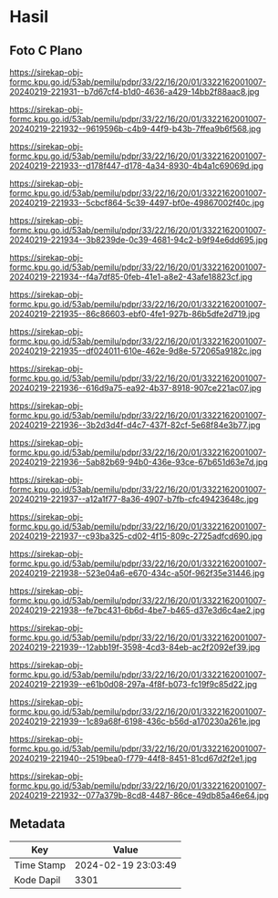 # Hasil

## Foto C Plano

https://sirekap-obj-formc.kpu.go.id/53ab/pemilu/pdpr/33/22/16/20/01/3322162001007-20240219-221931--b7d67cf4-b1d0-4636-a429-14bb2f88aac8.jpg

https://sirekap-obj-formc.kpu.go.id/53ab/pemilu/pdpr/33/22/16/20/01/3322162001007-20240219-221932--9619596b-c4b9-44f9-b43b-7ffea9b6f568.jpg

https://sirekap-obj-formc.kpu.go.id/53ab/pemilu/pdpr/33/22/16/20/01/3322162001007-20240219-221933--d178f447-d178-4a34-8930-4b4a1c69069d.jpg

https://sirekap-obj-formc.kpu.go.id/53ab/pemilu/pdpr/33/22/16/20/01/3322162001007-20240219-221933--5cbcf864-5c39-4497-bf0e-49867002f40c.jpg

https://sirekap-obj-formc.kpu.go.id/53ab/pemilu/pdpr/33/22/16/20/01/3322162001007-20240219-221934--3b8239de-0c39-4681-94c2-b9f94e6dd695.jpg

https://sirekap-obj-formc.kpu.go.id/53ab/pemilu/pdpr/33/22/16/20/01/3322162001007-20240219-221934--f4a7df85-0feb-41e1-a8e2-43afe18823cf.jpg

https://sirekap-obj-formc.kpu.go.id/53ab/pemilu/pdpr/33/22/16/20/01/3322162001007-20240219-221935--86c86603-ebf0-4fe1-927b-86b5dfe2d719.jpg

https://sirekap-obj-formc.kpu.go.id/53ab/pemilu/pdpr/33/22/16/20/01/3322162001007-20240219-221935--df024011-610e-462e-9d8e-572065a9182c.jpg

https://sirekap-obj-formc.kpu.go.id/53ab/pemilu/pdpr/33/22/16/20/01/3322162001007-20240219-221936--616d9a75-ea92-4b37-8918-907ce221ac07.jpg

https://sirekap-obj-formc.kpu.go.id/53ab/pemilu/pdpr/33/22/16/20/01/3322162001007-20240219-221936--3b2d3d4f-d4c7-437f-82cf-5e68f84e3b77.jpg

https://sirekap-obj-formc.kpu.go.id/53ab/pemilu/pdpr/33/22/16/20/01/3322162001007-20240219-221936--5ab82b69-94b0-436e-93ce-67b651d63e7d.jpg

https://sirekap-obj-formc.kpu.go.id/53ab/pemilu/pdpr/33/22/16/20/01/3322162001007-20240219-221937--a12a1f77-8a36-4907-b7fb-cfc49423648c.jpg

https://sirekap-obj-formc.kpu.go.id/53ab/pemilu/pdpr/33/22/16/20/01/3322162001007-20240219-221937--c93ba325-cd02-4f15-809c-2725adfcd690.jpg

https://sirekap-obj-formc.kpu.go.id/53ab/pemilu/pdpr/33/22/16/20/01/3322162001007-20240219-221938--523e04a6-e670-434c-a50f-962f35e31446.jpg

https://sirekap-obj-formc.kpu.go.id/53ab/pemilu/pdpr/33/22/16/20/01/3322162001007-20240219-221938--fe7bc431-6b6d-4be7-b465-d37e3d6c4ae2.jpg

https://sirekap-obj-formc.kpu.go.id/53ab/pemilu/pdpr/33/22/16/20/01/3322162001007-20240219-221939--12abb19f-3598-4cd3-84eb-ac2f2092ef39.jpg

https://sirekap-obj-formc.kpu.go.id/53ab/pemilu/pdpr/33/22/16/20/01/3322162001007-20240219-221939--e61b0d08-297a-4f8f-b073-fc19f9c85d22.jpg

https://sirekap-obj-formc.kpu.go.id/53ab/pemilu/pdpr/33/22/16/20/01/3322162001007-20240219-221939--1c89a68f-6198-436c-b56d-a170230a261e.jpg

https://sirekap-obj-formc.kpu.go.id/53ab/pemilu/pdpr/33/22/16/20/01/3322162001007-20240219-221940--2519bea0-f779-44f8-8451-81cd67d2f2e1.jpg

https://sirekap-obj-formc.kpu.go.id/53ab/pemilu/pdpr/33/22/16/20/01/3322162001007-20240219-221932--077a379b-8cd8-4487-86ce-49db85a46e64.jpg


## Metadata

| Key        | Value               |
| ---------- | ------------------- |
| Time Stamp | 2024-02-19 23:03:49 |
| Kode Dapil | 3301                |



